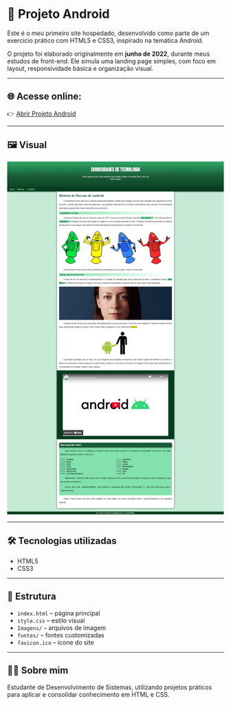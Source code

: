 # 📱 Projeto Android

Este é o meu primeiro site hospedado, desenvolvido como parte de um exercício prático com HTML5 e CSS3, inspirado na temática Android.

O projeto foi elaborado originalmente em **junho de 2022**, durante meus estudos de front-end. Ele simula uma landing page simples, com foco em layout, responsividade básica e organização visual.

---

## 🌐 Acesse online:

👉 [Abrir Projeto Android](https://2506roma.github.io/Android/)

---

## 🖼️ Visual

![Preview do site Android](https://raw.githubusercontent.com/2506roma/Android/main/Imagens/preview-android.png)

---

## 🛠️ Tecnologias utilizadas

- HTML5  
- CSS3

---

## 📁 Estrutura

- `index.html` – página principal  
- `style.css` – estilo visual  
- `Imagens/` – arquivos de imagem  
- `fontes/` – fontes customizadas  
- `favicon.ico` – ícone do site

---

## 👨‍💻 Sobre mim

Estudante de Desenvolvimento de Sistemas, utilizando projetos práticos para aplicar e consolidar conhecimento em HTML e CSS.

